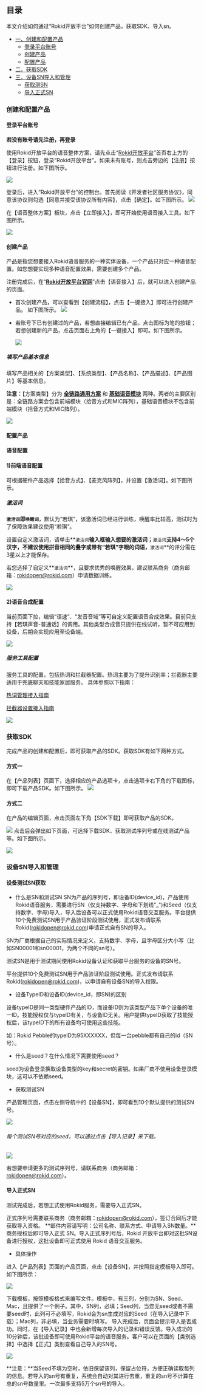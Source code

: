 ## 目录

本文介绍如何通过“Rokid开放平台”如何创建产品，获取SDK、导入sn。

* [一、创建和配置产品](#创建和配置产品)
  * [登录平台账号](#登录平台账号)
  * [创建产品](#创建产品)
  * [配置产品](#配置产品)
* [二、获取SDK](#获取sdk)
* [三、设备SN导入和管理](#设备SN导入和管理)
  * [获取测SN](#设备测试SN获取)
  * [导入正式SN](#导入正式SN)
  
### 创建和配置产品

#### 登录平台账号

**若没有账号请先注册，再登录**

使用Rokid开放平台的语音整体方案，请先点击“[Rokid开放平台](https://developer.rokid.com/#/)”首页右上方的【登录】按钮，登录“Rokid开放平台”。如果未有账号，则点击旁边的【注册】按钮进行注册。如下图所示。

![](images/01.png)

登录后，进入“Rokid开放平台”的控制台。首先阅读《开发者社区服务协议》，同意该协议则勾选【同意并接受该协议所有内容】，点击【确定】。如下图所示。
![](images/fuwuxieyi.jpg)

在【语音整体方案】板块，点击【立即接入】，即可开始使用语音接入工具。如下图所示。

![](images/image1.jpg)


#### 创建产品

产品是指您想要接入Rokid语音服务的一种实体设备，一个产品只对应一种语音配置。如您想要实现多种语音配置效果，需要创建多个产品。

注册完成后，在“[**Rokid开放平台官网**](https://developer.rokid.com/#/)”点击【语音接入】后，就可以进入创建产品的页面。

- 首次创建产品，可以查看到【创建流程】，点击【一键接入】即可进行创建产品。 如下图所示。
  ![](images/03.png)

- 若账号下已有创建过的产品，若想直接编辑已有产品，点击图标为笔的按钮；若想创建新的产品，点击页面右上角的【一键接入】即可。如下图所示。

  ![](images/04.png)



##### 填写产品基本信息

填写产品相关的【方案类型】、【系统类型】、【产品名称】、【产品描述】、【产品图片】等基本信息。

**注意：**【方案类型】分为 [**全链路通用方案**](./fullLink/fulllink.md) 和 [**基础语音模块**](./speechTTS/speechtts.md) 两种。两者的主要区别是：全链路方案会包含前端模块（拾音方式和MIC阵列），基础语音模块不包含前端模块（拾音方式和MIC阵列）。

![](images/05.png)



#### 配置产品

#### 语音配置

#### **1)前端语音配置**

可根据硬件产品选择【拾音方式】、【麦克风阵列】，并设置【激活词】。如下图所示。

##### 激活词

**`激活词`**即**`唤醒词`**，默认为“若琪”，该激活词已经进行训练，唤醒率比较高，测试时为了保障效果建议使用“若琪”。

设置自定义激活词，请单击**`激活词`**输入框输入想要的激活词；**`激活词`**支持4～5个汉字，不建议使用拼音相同的叠字或带有“若琪”字眼的词语，**`激活词`**的评分需在3星以上才能保存。

若您选择了自定义**`激活词`**，且要求优秀的唤醒效果，建议联系商务（商务邮箱：rokidopen@rokid.com）申请数据训练。

![](images/123.png)


#### **2)语音合成配置**

当前页面下拉，编辑“语速”、“发音音域”等可自定义配置语音合成效果。目前只支持【若琪声音-普通话】的调用。其他类型合成音只提供在线试听，暂不可应用到设备，后期会实现应用至设备端。 

![](images/456.png)

##### 服务工具配置

服务工具的配置，包括热词和拦截器配置。热词主要为了提升识别率；拦截器主要适用于兜底聊天和技能家居服务。 具体参照以下指南：

[热词管理接入指南](https://developer.rokid.com/docs/5-enableVoice/rokid-vsvy-sdk-docs/important-concept.html)

[拦截器设置接入指南](https://developer.rokid.com/docs/3-ApiReference/rokid-interceptor.html)

![](images/125.png)

### 获取SDK

完成产品的创建和配置后，即可获取产品的SDK。获取SDK有如下两种方式。

#### 方式一

在【产品列表】页面下，选择相应的产品选项卡，点击选项卡右下角的下载图标，即可下载产品SDK。如下图所示。
![](images/127.png)

#### 方式二

在产品的编辑页面，点击页面左下角【SDK下载】即可获取产品的SDK。

![](images/126.png)
点击后会弹出如下页面，可选择下载SDK、获取测试序列号或在线测试产品等。如下图所示。

![](images/sdk04.png)

### 设备SN导入和管理

#### 设备测试SN获取

- 什么是SN和测试SN
SN为产品的序列号，即设备ID(device_id)，产品使用Rokid语音服务，需要进行SN（仅支持数字、字母和下划线"_")和Seed（仅支持数字、字母)导入，导入后设备可以正式使用Rokid语音交互服务。平台提供10个免费测试SN用于产品验证阶段测试使用，正式发布请联系Rokid(rokidopen@rokid.com)申请正式自有SN的导入。

SN为厂商根据自己的实际情况来定义，支持数字、字母，且字母区分大小写（比如SN00001和sn00001，为两个不同的sn号）。

测试SN是用于测试期间使用Rokid设备认证和获取平台服务的设备的SN号。

平台提供10个免费测试SN用于产品验证阶段测试使用。正式发布请联系Rokid(rokidopen@rokid.com)，以申请自有设备SN的导入权限。


- 设备TypeID和设备ID(device_id，即SN)的区别

设备typeID是同一类型硬件产品的ID，而设备ID则为该类型产品下单个设备的唯一ID。技能授权仅与typeID有关，与设备ID无关。用户提供typeID获取了技能授权后，该typeID下的所有设备均可使用这些技能。

如：Rokid Pebble的typeID为95XXXXXX，但每一台pebble都有自己的id（SN号）。

- 什么是seed？在什么情况下需要使用seed？

seed为设备登录换取设备类型的key和secret的密钥。如果厂商不使用设备登录模块，这可以不依赖seed。

- 获取测试SN

产品管理页面，点击左侧导航中的【设备SN】，即可看到10个默认提供的测试SN号。

![](images/2.png)

###### 每个测试SN号对应的seed，可以通过点击【导入记录】来下载。

![](images/1.png)


若想要申请更多的测试序列号，请联系商务（商务邮箱：rokidopen@rokid.com）。


#### 导入正式SN

测试完成后，若想正式使用Rokid服务，需要导入正式SN。

正式序列号需要联系商务（商务邮箱：rokidopen@rokid.com），签订合同后才能获取导入资格。
**邮件内容请写明：公司名称、联系方式、申请导入SN数量。**商务授权后即可导入正式 SN。导入正式序列号后，Rokid 开放平台即对这批SN设备进行授权，这批设备即可正式使用 Rokid 语音交互服务。

- 具体操作

进入【产品列表】页面的产品页面，点击【设备SN】，并按照指定模板导入即可。如下图所示：

![](images/5.png)

下载模板，按照模板格式来编写文件。模板中，有三列，分别为SN、Seed、Mac，且提供了一个例子。其中，SN列，必填；Seed列，当您无seed或者不需要seed时，此列可不必填写，Rokid会为sn生成对应的Seed（在导入记录中下载）；Mac列，非必填，当业务需要时填写。
导入完成后，页面会提示导入是否成功。同时，在【导入记录】中也会新增每次导入的记录和错误反馈。导入成功的10分钟后，该批设备即可使用Rokid平台的语音服务。客户可以在页面的【类别选择】中选择【正式】类别查看自己导入的SN号。

![](images/4.png)


**注意：**当Seed不填为空时，依旧保留该列，保留占位符，方便正确读取每列的信息。若导入的sn号有重复，系统会自动对其进行去重，重复的sn号不计算在总的sn号数量里。一次最多支持5万个sn号的导入。

